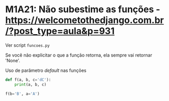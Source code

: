 # M1A21: Não subestime as funções - https://welcometothedjango.com.br/?post_type=aula&p=931

Ver script `funcoes.py`

Se você não explicitar o que a função retorna, ela sempre vai retornar 'None'.

Uso de parâmetro *default* nas funções

```python
def f(a, b, c='dC'):
    print(a, b, c)

f(b='B', a='A')
```
